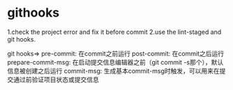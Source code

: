 # githooks
 
 1.check the project error and fix it before commit
 2.use the lint-staged and git hooks.

 git hooks=>
    pre-commit: 在commit之前运行
    post-commit: 在commit之后运行
    prepare-commit-msg: 在启动提交信息编辑器之前（git commit -s那个），默认信息被创建之后运行
    commit-msg: 生成基本commit-msg时触发，可以用来在提交通过前验证项目状态或提交信息
